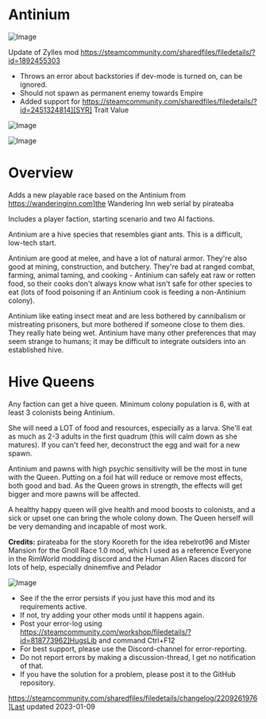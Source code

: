 # Antinium

![Image](https://i.imgur.com/buuPQel.png)

Update of Zylles mod
https://steamcommunity.com/sharedfiles/filedetails/?id=1892455303

- Throws an error about backstories if dev-mode is turned on, can be ignored.
- Should not spawn as permanent enemy towards Empire
- Added support for https://steamcommunity.com/sharedfiles/filedetails/?id=2451324814][SYR] Trait Value

![Image](https://i.imgur.com/pufA0kM.png)

	
![Image](https://i.imgur.com/Z4GOv8H.png)


# Overview

Adds a new playable race based on the Antinium from https://wanderinginn.com]the Wandering Inn web serial by pirateaba

Includes a player faction, starting scenario and two AI factions.

Antinium are a hive species that resembles giant ants. This is a difficult, low-tech start. 
	
Antinium are good at melee, and have a lot of natural armor. They're also good at mining, construction, and butchery. They're bad at ranged combat, farming, animal taming, and cooking - Antinium can safely eat raw or rotten food, so their cooks don't always know what isn't safe for other species to eat (lots of food poisoning if an Antinium cook is feeding a non-Antinium colony). 
	
Antinium like eating insect meat and are less bothered by cannibalism or mistreating prisoners, but more bothered if someone close to them dies. They really hate being wet. Antinium have many other preferences that may seem strange to humans; it may be difficult to integrate outsiders into an established hive.


# Hive Queens


Any faction can get a hive queen. Minimum colony population is 6, with at least 3 colonists being Antinium.

She will need a LOT of food and resources, especially as a larva. She'll eat as much as 2-3 adults in the first quadrum (this will calm down as she matures). If you can't feed her, deconstruct the egg and wait for a new spawn.

Antinium and pawns with high psychic sensitivity will be the most in tune with the Queen. Putting on a foil hat will reduce or remove most effects, both good and bad. As the Queen grows in strength, the effects will get bigger and more pawns will be affected.

A healthy happy queen will give health and mood boosts to colonists, and a sick or upset one can bring the whole colony down. The Queen herself will be very demanding and incapable of most work.


**Credits:**
pirateaba for the story
Kooreth for the idea
rebelrot96 and Mister Mansion for the Gnoll Race 1.0 mod, which I used as a reference
Everyone in the RimWorld modding discord and the Human Alien Races discord for lots of help, especially dninemfive and Pelador


![Image](https://i.imgur.com/PwoNOj4.png)



-  See if the the error persists if you just have this mod and its requirements active.
-  If not, try adding your other mods until it happens again.
-  Post your error-log using https://steamcommunity.com/workshop/filedetails/?id=818773962]HugsLib and command Ctrl+F12
-  For best support, please use the Discord-channel for error-reporting.
-  Do not report errors by making a discussion-thread, I get no notification of that.
-  If you have the solution for a problem, please post it to the GitHub repository.




https://steamcommunity.com/sharedfiles/filedetails/changelog/2209261976]Last updated 2023-01-09
